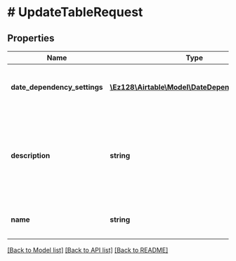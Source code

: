 # # UpdateTableRequest

## Properties

Name | Type | Description | Notes
------------ | ------------- | ------------- | -------------
**date_dependency_settings** | [**\Ez128\Airtable\Model\DateDependencySettings**](DateDependencySettings.md) | The date dependency settings for the table (optional). | [optional]
**description** | **string** | The new description for the table (optional). If present, must be a string no longer than 20,000 characters. | [optional]
**name** | **string** | The new name for the table (optional). | [optional]

[[Back to Model list]](../../README.md#models) [[Back to API list]](../../README.md#endpoints) [[Back to README]](../../README.md)

